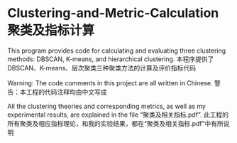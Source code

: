 # Clustering-and-Metric-Calculation聚类及指标计算
This program provides code for calculating and evaluating three clustering methods: DBSCAN, K-means, and hierarchical clustering.
本程序提供了DBSCAN、K-means、层次聚类三种聚类方法的计算及评价指标代码

Warning: The code comments in this project are all written in Chinese.
警告：本工程的代码注释均由中文写成

All the clustering theories and corresponding metrics, as well as my experimental results, are explained in the file “聚类及相关指标.pdf”.
此工程的所有聚类及相应指标理论，和我的实验结果，都在“聚类及相关指标.pdf”中有所说明

